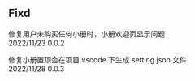 ## Fixd

修复用户未购买任何小册时，小册欢迎页显示问题  
2022/11/23 0.0.2

修复小册置顶会在项目.vscode 下生成 setting.json 文件  
2022/11/28 0.0.3
